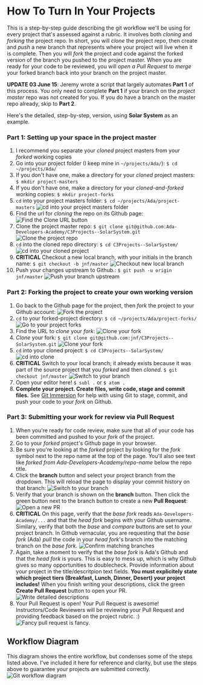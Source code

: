 # How To Turn In Your Projects

This is a step-by-step guide describing the git workflow we'll be using for every project that's assessed against a rubric. It involves both _cloning_ and _forking_ the project repo. In short, you will _clone_ the project repo, then create and _push_ a new branch that represents where your project will live when it is complete. Then you will _fork_ the project and code against the forked version of the branch you pushed to the project master. When you are ready for your code to be reviewed, you will _open a Pull Request_ to _merge_ your forked branch back into your branch on the project master.

__UPDATE 03 June 15__: Jeremy wrote a script that largely automates __Part 1__ of this process. You only need to complete __Part 1__ if your branch on the _project master_ repo was not created for you. If you do have a branch on the master repo already, skip to __Part 2__.

Here's the detailed, step-by-step, version, using __Solar System__ as an example.

### Part 1: Setting up your space in the project master
1. I recommend you separate your _cloned_ project masters from your _forked_ working copies
  1. Go into your project folder (I keep mine in `~/projects/Ada/`): `$ cd ~/projects/Ada/`
  1. If you don't have one, make a directory for your _cloned_ project masters: `$ mkdir project-masters`
  1. If you don't have one, make a directory for your _cloned-and-forked_ working copies: `$ mkdir project-forks`
1. `cd` into your project masters folder: `$ cd ~/projects/Ada/project-masters` ![`cd` into your project masters folder](project-masters.png)
1. Find the url for _cloning_ the repo on its Github page: ![Find the Clone URL button](clone-url-button.png)
1. Clone the project master repo: `$ git clone git@github.com:Ada-Developers-Academy/C3Projects--SolarSystem.git` ![Clone the project repo](clone-project-master.png)
1. `cd` into the cloned repo directory: `$ cd C3Projects--SolarSystem/` ![cd into your cloned project](cd-solar-system.png)
1. __CRITICAL__ Checkout a new local branch, with your initials in the branch name: `$ git checkout -b jnf/master` ![Checkout new local branch](checkout-jnf-master.png)
1. Push your changes upstream to Github.: `$ git push -u origin jnf/master` ![Push your branch upstream](push-branch-upstream.png)

### Part 2: Forking the project to create your own working version
1. Go back to the Github page for the project, then _fork_ the project to your Github account: ![Fork the project](fork-the-project.png)
1. `cd` to your forked-project directory: `$ cd ~/projects/Ada/project-forks/` ![Go to your project forks](project-forks.png)
1. Find the URL to _clone_ your _fork_: ![Clone your fork](button-for-cloning-fork.png)
1. _Clone_ your fork: `$ git clone git@github.com:jnf/C3Projects--SolarSystem.git` ![Clone your fork](clone-your-fork.png)
1. `cd` into your cloned project: `$ cd C3Projects--SolarSystem/` ![cd into clone](cd-into-clone.png)
1. __CRITICAL__ Switch to your local branch; it already exists because it was part of the source project that you _forked_ and then _cloned_. `$ git checkout jnf/master` ![Switch to your branch](switch-to-your-branch.png)
1. Open your editor here! `$ subl .` or `$ atom .`
1. __Complete your project. Create files, write code, stage and commit files.__ See [Git Immersion](http://gitimmersion.com/index.html) for help with using Git to stage, commit, and push your code to your _fork_ on Github.

### Part 3: Submitting your work for review via Pull Request
1. When you're ready for code review, make sure that all of your code has been committed and pushed to your _fork_ of the project.
1. Go to your _forked_ project's Github page in your browser.
1. Be sure you're looking at the _forked_ project by looking for the _fork_ symbol next to the repo name at the top of the page. You'll also see text like _forked from Ada-Developers-Academy/repo-name_ below the repo title.
1. Click the __branch__ button and select your project branch from the dropdown. This will reload the page to display your commit history on that branch: ![Switch to your branch](pull-request-1.png)
1. Verify that your branch is shown on the __branch__ button. Then click the green button next to the branch button to create a new __Pull Request__: ![Open a new PR](pull-request-2.png)
1. __CRITICAL__ On this page, verify that the _base fork_ reads `Ada-Developers-Academy/...` and that the _head fork_ begins with your Github username. Similary, verify that both the _base_ and _compare_ buttons are set to your project branch. In Github vernacular, you are requesting that the _base fork_ (Ada) _pull_ the code in your _head fork_'s branch into the matching branch on the _base fork_. ![Confirm matching branches](pull-request-3.png)
1. Again, take a moment to verify that the _base fork_ is Ada's Github and that the _head fork_ is yours. This is easy to mess up, which is why Github gives so many opportunities to doublecheck. Provide information about your project in the title/descritpion text fields. __You must explicitely state which project tiers (Breakfast, Lunch, Dinner, Desert) your project includes!__ When you finish writing your descriptions, click the green __Create Pull Request__ button to open your PR. ![Write detailed descriptions](pull-request-4.png)
1. Your Pull Request is open! Your Pull Request is awesome! Instructors/Code Reviewers will be reviewing your Pull Request and providing feedback based on the project rubric. :) ![Fancy pull request is fancy.](pull-request-5.png)


## Workflow Diagram

This diagram shows the entire workflow, but condenses some of the steps listed above. I've included it here for reference and clarity, but use the steps above to guarantee your projects are submitted correctly. ![Git workflow diagram](project-turn-in-workflow.png)
